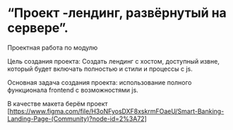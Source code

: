 # “Проект -лендинг, развёрнутый на сервере”.
Проектная работа по модулю

Цель создания проекта: 
Создать лендинг с хостом, доступный извне, который будет включать полностью и стили и процессы с js. 

Основная задача создания проекта: использование полного функционала frontend с возможностями js. 

В качестве макета берём проект [https://www.figma.com/file/H3oNFyosDXF8xskrmFOaeU/Smart-Banking-Landing-Page-(Community)?node-id=2%3A72]
